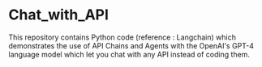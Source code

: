 # Chat_with_API

This repository contains Python code (reference : Langchain) which demonstrates the use of API Chains and Agents with the OpenAI's GPT-4 language model which let you chat with any API instead of coding them.
